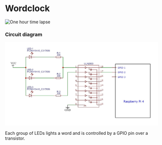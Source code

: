 # Wordclock

![One hour time lapse](pictures/wordclock.gif)

### Circuit diagram

![Connection from LED to transistor to Raspberry PI](pictures/electronic.jpg)

Each group of LEDs lights a word and is controlled by a GPIO pin over a transistor.
